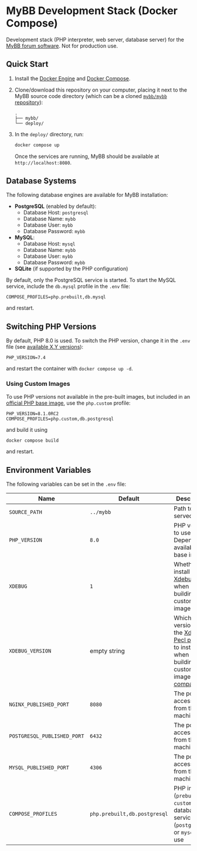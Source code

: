# MyBB Development Stack (Docker Compose)

Development stack (PHP interpreter, web server, database server) for the [MyBB forum software](https://mybb.com). Not for production use.

## Quick Start
1. Install the [Docker Engine](https://docs.docker.com/engine/install/) and [Docker Compose](https://docs.docker.com/compose/install/).
2. Clone/download this repository on your computer, placing it next to the MyBB source code directory (which can be a cloned [`mybb/mybb` repository](https://github.com/mybb/mybb)):

   ```
   .
   ├── mybb/
   └── deploy/
   ```

3. In the `deploy/` directory, run:

   ```sh
   docker compose up
   ```

   Once the services are running, MyBB should be available at `http://localhost:8080`.

## Database Systems
The following database engines are available for MyBB installation:
- **PostgreSQL** (enabled by default):
  - Database Host: `postgresql`
  - Database Name: `mybb`
  - Database User: `mybb`
  - Database Password: `mybb`
- **MySQL**:
  - Database Host: `mysql`
  - Database Name: `mybb`
  - Database User: `mybb`
  - Database Password: `mybb`
- **SQLite** (if supported by the PHP configuration)


By default, only the PostgreSQL service is started. To start the MySQL service, include the `db.mysql` profile in the `.env` file:
```dotenv
COMPOSE_PROFILES=php.prebuilt,db.mysql
```
and restart.

## Switching PHP Versions
By default, PHP 8.0 is used. To switch the PHP version, change it in the `.env` file (see [available X.Y versions](https://dockerfile.readthedocs.io/en/latest/content/DockerImages/dockerfiles/php-dev.html#docker-image-tags)):
```dotenv
PHP_VERSION=7.4
```

and restart the container with `docker compose up -d`.

### Using Custom Images
To use PHP versions not available in the pre-built images, but included in an [official PHP base image](https://hub.docker.com/_/php?tab=tags&page=1&ordering=last_updated), use the  `php.custom` profile:
```dotenv
PHP_VERSION=8.1.0RC2
COMPOSE_PROFILES=php.custom,db.postgresql
```
and build it using
```sh
docker compose build
```
and restart.

## Environment Variables
The following variables can be set in the `.env` file:

Name | Default | Description
---|---|---
`SOURCE_PATH` | `../mybb` | Path to served files
`PHP_VERSION` | `8.0` | PHP version to use. Depends on available base images
`XDEBUG` | `1` | Whether to install [Xdebug](https://xdebug.org/) when building a custom PHP image
`XDEBUG_VERSION` | empty string | Which version of the [Xdebug Pecl package](https://pecl.php.net/package/xdebug) to install when building a custom PHP image (see [compatibility](https://xdebug.org/docs/compat))
`NGINX_PUBLISHED_PORT` | `8080` | The port accessible from the host machine 
`POSTGRESQL_PUBLISHED_PORT` | `6432` | The port accessible from the host machine
`MYSQL_PUBLISHED_PORT` | `4306` | The port accessible from the host machine
`COMPOSE_PROFILES` | `php.prebuilt,db.postgresql` | PHP image (`prebuilt` or `custom`) and database service (`postgresql` or `mysql`) to use
